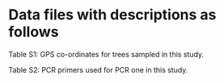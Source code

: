 # Data files with descriptions as follows

Table S1: GPS co-ordinates for trees sampled in this study.

Table S2: PCR primers used for PCR one in this study.
